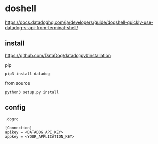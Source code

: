 # doshell

https://docs.datadoghq.com/ja/developers/guide/dogshell-quickly-use-datadog-s-api-from-terminal-shell/


## install 

https://github.com/DataDog/datadogpy#installation


pip
```
pip3 install datadog
```
from source
```
python3 setup.py install
```


## config
`.dogrc`
```
[Connection]
apikey = <DATADOG_API_KEY>
appkey = <YOUR_APPLICATION_KEY>
```

